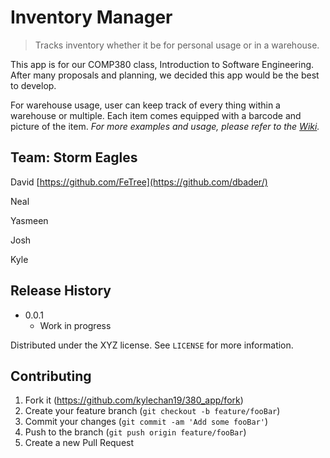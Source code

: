 # Inventory Manager
> Tracks inventory whether it be for personal usage or in a warehouse.


This app is for our COMP380 class, Introduction to Software Engineering. After many proposals and planning, we decided this app would be the best to develop.



For warehouse usage, user can keep track of every thing within a warehouse or multiple. Each item comes equipped with a barcode and picture of the item.
_For more examples and usage, please refer to the [Wiki][wiki]._

## Team: Storm Eagles
David [https://github.com/FeTree](https://github.com/dbader/)

Neal

Yasmeen

Josh

Kyle


## Release History

* 0.0.1
    * Work in progress

Distributed under the XYZ license. See ``LICENSE`` for more information.



## Contributing

1. Fork it (<https://github.com/kylechan19/380_app/fork>)
2. Create your feature branch (`git checkout -b feature/fooBar`)
3. Commit your changes (`git commit -am 'Add some fooBar'`)
4. Push to the branch (`git push origin feature/fooBar`)
5. Create a new Pull Request

<!-- Markdown link & img dfn's -->
[npm-image]: https://img.shields.io/npm/v/datadog-metrics.svg?style=flat-square
[npm-url]: https://npmjs.org/package/datadog-metrics
[npm-downloads]: https://img.shields.io/npm/dm/datadog-metrics.svg?style=flat-square
[travis-image]: https://img.shields.io/travis/dbader/node-datadog-metrics/master.svg?style=flat-square
[travis-url]: https://travis-ci.org/dbader/node-datadog-metrics
[wiki]: https://github.com/yourname/yourproject/wiki
